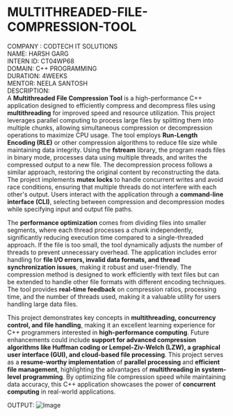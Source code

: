 # MULTITHREADED-FILE-COMPRESSION-TOOL
COMPANY : CODTECH IT SOLUTIONS  
NAME: HARSH GARG  
INTERN ID: CT04WP68  
DOMAIN: C++ PROGRAMMING  
DURATION: 4WEEKS  
MENTOR: NEELA SANTOSH  
DESCRIPTION:  
A **Multithreaded File Compression Tool** is a high-performance C++ application designed to efficiently compress and decompress files using **multithreading** for improved speed and resource utilization. This project leverages parallel computing to process large files by splitting them into multiple chunks, allowing simultaneous compression or decompression operations to maximize CPU usage. The tool employs **Run-Length Encoding (RLE)** or other compression algorithms to reduce file size while maintaining data integrity. Using the **fstream** library, the program reads files in binary mode, processes data using multiple threads, and writes the compressed output to a new file. The decompression process follows a similar approach, restoring the original content by reconstructing the data. The project implements **mutex locks** to handle concurrent writes and avoid race conditions, ensuring that multiple threads do not interfere with each other's output. Users interact with the application through a **command-line interface (CLI)**, selecting between compression and decompression modes while specifying input and output file paths.   

The **performance optimization** comes from dividing files into smaller segments, where each thread processes a chunk independently, significantly reducing execution time compared to a single-threaded approach. If the file is too small, the tool dynamically adjusts the number of threads to prevent unnecessary overhead. The application includes error handling for **file I/O errors, invalid data formats, and thread synchronization issues**, making it robust and user-friendly. The compression method is designed to work efficiently with text files but can be extended to handle other file formats with different encoding techniques. The tool provides **real-time feedback** on compression ratios, processing time, and the number of threads used, making it a valuable utility for users handling large data files.   

This project demonstrates key concepts in **multithreading, concurrency control, and file handling**, making it an excellent learning experience for C++ programmers interested in **high-performance computing**. Future enhancements could include **support for advanced compression algorithms like Huffman coding or Lempel-Ziv-Welch (LZW), a graphical user interface (GUI), and cloud-based file processing**. This project serves as a **resume-worthy implementation** of **parallel processing** and **efficient file management**, highlighting the advantages of **multithreading in system-level programming**. By optimizing file compression speed while maintaining data accuracy, this C++ application showcases the power of **concurrent computing** in real-world applications.

OUTPUT:
![Image](https://github.com/user-attachments/assets/70e14760-fda2-4914-b2ea-9ab54596d9d8)
